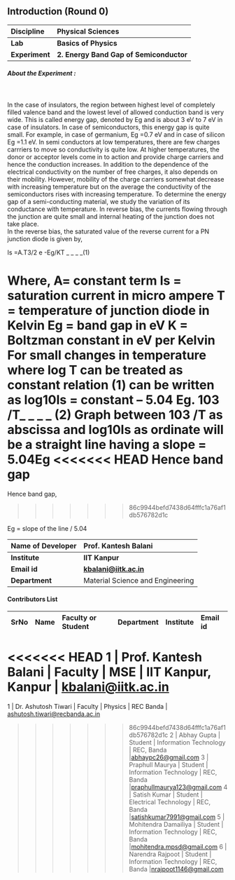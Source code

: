 ## Introduction (Round 0)

<b>Discipline | <b>Physical Sciences
:--|:--|
<b> Lab | <b> Basics of Physics
<b> Experiment|     <b> 2. Energy Band Gap of Semiconductor

<h5> About the Experiment : </h5> <br>

In the case of insulators, the region between highest level of completely filled valence band and the lowest level of allowed conduction band is very wide. This is called energy gap, denoted by Eg and is about 3 eV to 7 eV in case of insulators. In case of semiconductors, this energy gap is quite small. For example, in case of germanium, Eg =0.7 eV and in case of silicon Eg =1.1 eV. In semi conductors at low temperatures, there are few charges carrriers to move so conductivity is quite low. At higher temperatures, the donor or acceptor levels come in to action and provide charge carriers and hence the conduction increases. In addition to the dependence of the electrical conductivity on the number of free charges, it also depends on their mobility. However, mobility of the charge carriers somewhat decrease with increasing temperature but on the average the conductivity of the semiconductors rises with increasing temperature. To determine the energy gap of a semi-conducting material, we study the variation of its conductance with temperature. In reverse bias, the currents flowing through the junction are quite small and internal heating of the junction does not take place.  
In the reverse bias, the saturated value of the reverse current for a PN junction diode is given by,

Is =A.T3/2 e -Eg/KT _ _ _ _(1) 

Where, 
A= constant term
Is = saturation current in micro ampere 
T = temperature of junction diode in Kelvin 
Eg = band gap in eV 
K = Boltzman constant in eV per Kelvin 
For small changes in temperature where log T can be treated as constant relation (1) can be written as 
log10Is = constant – 5.04 Eg. 103 /T_ _ _ _ (2)
Graph between 103 /T as abscissa and log10Is as ordinate will be a straight line having a slope = 5.04Eg 
<<<<<<< HEAD
Hence band gap 
=======
Hence band gap, 
>>>>>>> 86c9944befd7438d64fffc1a76af1db576782d1c

Eg = slope of the line / 5.04 


<b>Name of Developer | <b> Prof. Kantesh Balani
:--|:--|
<b> Institute | <b> IIT Kanpur
<b> Email id|     <b> kbalani@iitk.ac.in
<b> Department | Material Science and Engineering

#### Contributors List

SrNo | Name | Faculty or Student | Department| Institute | Email id
:--|:--|:--|:--|:--|:--|
<<<<<<< HEAD
1 | Prof. Kantesh Balani | Faculty | MSE | IIT Kanpur, Kanpur | kbalani@iitk.ac.in
=======
1 | Dr. Ashutosh Tiwari | Faculty | Physics | REC Banda | ashutosh.tiwari@recbanda.ac.in
>>>>>>> 86c9944befd7438d64fffc1a76af1db576782d1c
2 | Abhay Gupta | Student | Information Technology | REC, Banda |abhaypc26@gmail.com
3 | Praphull Maurya | Student | Information Technology | REC, Banda |praphullmaurya123@gmail.com
4 | Satish Kumar | Student | Electrical Technology | REC, Banda |satishkumar7991@gmail.com
5 | Mohitendra Damailiya | Student | Information Technology | REC, Banda |mohitendra.mpsd@gmail.com
6 | Narendra Rajpoot | Student | Information Technology | REC, Banda |nrajpoot1146@gmail.com

